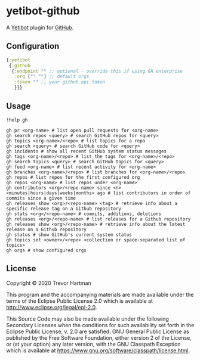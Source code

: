 # yetibot-github

A [Yetibot](https://yetibot.com) plugin for [GitHub](https://github.com).

## Configuration

```clojure
{:yetibot
 {:github
  {:endpoint "" ;; optional - override this if using GH enterprise
   :org ["" ""] ;; default orgs
   :token "" ;; your github api token
   }}}
```

## Usage

```
!help gh

gh pr <org-name> # list open pull requests for <org-name>
gh search repos <query> # search GitHub repos for <query>
gh topics <org-name>/<repo> # list topics for a repo
gh search <query> # search GitHub code for <query>
gh incidents # show all recent GitHub system status messages
gh tags <org-name>/<repo> # list the tags for <org-name>/<repo>
gh search topics <query> # search GitHub topics for <query>
gh feed <org-name> # list recent activity for <org-name>
gh branches <org-name>/<repo> # list branches for <org-name>/<repo>
gh repos # list repos for the first configured org
gh repos <org-name> # list repos under <org-name>
gh contributors <org>/<repo-name> since <n> <minutes|hours|days|weeks|months> ago # list contributors in order of commits since a given time
gh releases show <org>/<repo-name> <tag> # retrieve info about a specific release tag on a Github repository
gh stats <org>/<repo-name> # commits, additions, deletions
gh releases <org>/<repo-name> # list releases for a Github repository
gh releases show <org>/<repo-name> # retrieve info about the latest release on a Github repository
gh status # show GitHub's current system status
gh topics set <owner>/<repo> <collection or space-separated list of topics>
gh orgs # show configured orgs
```

## License

Copyright © 2020 Trevor Hartman

This program and the accompanying materials are made available under the
terms of the Eclipse Public License 2.0 which is available at
http://www.eclipse.org/legal/epl-2.0.

This Source Code may also be made available under the following Secondary
Licenses when the conditions for such availability set forth in the Eclipse
Public License, v. 2.0 are satisfied: GNU General Public License as published by
the Free Software Foundation, either version 2 of the License, or (at your
option) any later version, with the GNU Classpath Exception which is available
at https://www.gnu.org/software/classpath/license.html.
